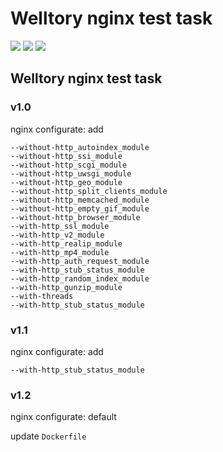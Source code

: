 # Welltory nginx test task

![](https://img.shields.io/docker/stars/froost23/jenkins-with-python-3.7.svg)
![](https://img.shields.io/docker/pulls/froost23/jenkins-with-python-3.7.svg)
![](https://img.shields.io/docker/image-size/froost23/jenkins-with-python-3.7.svg)

## Welltory nginx test task
### v1.0
nginx configurate: add
```
--without-http_autoindex_module
--without-http_ssi_module
--without-http_scgi_module
--without-http_uwsgi_module
--without-http_geo_module
--without-http_split_clients_module
--without-http_memcached_module
--without-http_empty_gif_module
--without-http_browser_module
--with-http_ssl_module
--with-http_v2_module
--with-http_realip_module
--with-http_mp4_module
--with-http_auth_request_module
--with-http_stub_status_module
--with-http_random_index_module
--with-http_gunzip_module
--with-threads
--with-http_stub_status_module 
```

### v1.1
nginx configurate: add
```
--with-http_stub_status_module
```
 ### v1.2
 nginx configurate: default
  
update <code>Dockerfile</code>

